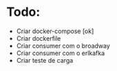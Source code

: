 # Todo:
- Criar docker-compose [ok] 
- Criar dockerfile
- Criar consumer com o broadway
- Criar consumer com o erlkafka
- Criar teste de carga
